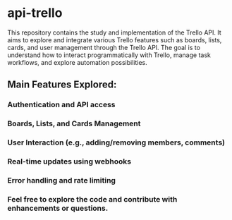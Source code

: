 # api-trello

This repository contains the study and implementation of the Trello API. It aims to explore and integrate various Trello features such as boards, lists, cards, and user management through the Trello API. The goal is to understand how to interact programmatically with Trello, manage task workflows, and explore automation possibilities.

## Main Features Explored:

### Authentication and API access
### Boards, Lists, and Cards Management
### User Interaction (e.g., adding/removing members, comments)
### Real-time updates using webhooks
### Error handling and rate limiting
### Feel free to explore the code and contribute with enhancements or questions.

